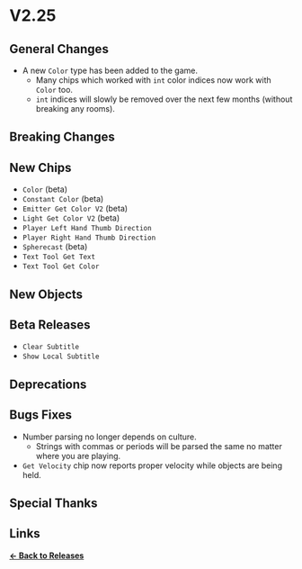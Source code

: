 # V2.25

## General Changes

- A new `Color` type has been added to the game.
  - Many chips which worked with `int` color indices now work with `Color` too.
  - `int` indices will slowly be removed over the next few months (without breaking any rooms).

## Breaking Changes

## New Chips

- `Color` (beta)
- `Constant Color` (beta)
- `Emitter Get Color V2` (beta)
- `Light Get Color V2` (beta)
- `Player Left Hand Thumb Direction`
- `Player Right Hand Thumb Direction`
- `Spherecast` (beta)
- `Text Tool Get Text`
- `Text Tool Get Color`

## New Objects

## Beta Releases

- `Clear Subtitle`
- `Show Local Subtitle`

## Deprecations

## Bugs Fixes

- Number parsing no longer depends on culture.
  - Strings with commas or periods will be parsed the same no matter where you are playing.
- `Get Velocity` chip now reports proper velocity while objects are being held.

## Special Thanks

## Links

**[<- Back to Releases](./)**

